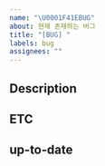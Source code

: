 ```yaml
---
name: "\U0001F41EBUG"
about: 현재 존재하는 버그
title: "[BUG] "
labels: bug
assignees: ""
---
```


## Description

<!-- 어떤 버그인지 작성해주세요. -->

## ETC

<!-- 기타 알려야 하는 상황을 적어주세요 -->

## up-to-date

<!-- 작업이 완료 예정인 시점을 적어주세요 -->
